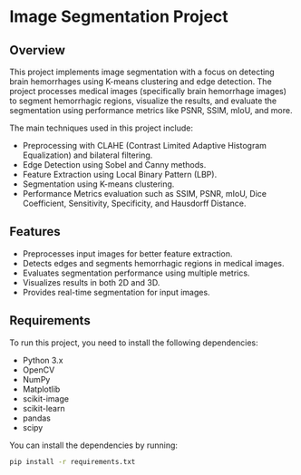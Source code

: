 # Image Segmentation Project

## Overview
This project implements image segmentation with a focus on detecting brain hemorrhages using K-means clustering and edge detection. The project processes medical images (specifically brain hemorrhage images) to segment hemorrhagic regions, visualize the results, and evaluate the segmentation using performance metrics like PSNR, SSIM, mIoU, and more.

The main techniques used in this project include:
- Preprocessing with CLAHE (Contrast Limited Adaptive Histogram Equalization) and bilateral filtering.
- Edge Detection using Sobel and Canny methods.
- Feature Extraction using Local Binary Pattern (LBP).
- Segmentation using K-means clustering.
- Performance Metrics evaluation such as SSIM, PSNR, mIoU, Dice Coefficient, Sensitivity, Specificity, and Hausdorff Distance.

## Features
- Preprocesses input images for better feature extraction.
- Detects edges and segments hemorrhagic regions in medical images.
- Evaluates segmentation performance using multiple metrics.
- Visualizes results in both 2D and 3D.
- Provides real-time segmentation for input images.

## Requirements
To run this project, you need to install the following dependencies:

- Python 3.x
- OpenCV
- NumPy
- Matplotlib
- scikit-image
- scikit-learn
- pandas
- scipy

You can install the dependencies by running:

```bash
pip install -r requirements.txt
